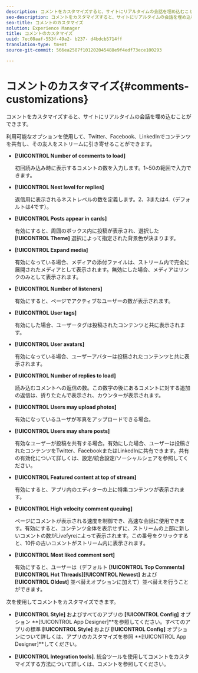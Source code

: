 ```yaml
---
description: コメントをカスタマイズすると、サイトにリアルタイムの会話を埋め込むことができます。
seo-description: コメントをカスタマイズすると、サイトにリアルタイムの会話を埋め込むことができます。
seo-title: コメントのカスタマイズ
solution: Experience Manager
title: コメントのカスタマイズ
uuid: 7ec08aaf-553f-49a2- b237- d4bdcb5714ff
translation-type: tm+mt
source-git-commit: 566ea2587f101202045488e9f4edf73ece100293

---
```



# コメントのカスタマイズ{#comments-customizations}

コメントをカスタマイズすると、サイトにリアルタイムの会話を埋め込むことができます。



利用可能なオプションを使用して、Twitter、Facebook、LinkedInでコンテンツを共有し、その友人をストリームに引き寄せることができます。

* **[!UICONTROL Number of comments to load]**

   初回読み込み時に表示するコメントの数を入力します。1~50の範囲で入力できます。

* **[!UICONTROL Nest level for replies]**

   返信用に表示されるネストレベルの数を定義します。2、3または4.（デフォルトは4です）。

* **[!UICONTROL Posts appear in cards]**

   有効にすると、周囲のボックス内に投稿が表示され、選択した **[!UICONTROL Theme]** 選択によって指定された背景色が決まります。

* **[!UICONTROL Expand media]**

   有効になっている場合、メディアの添付ファイルは、ストリーム内で完全に展開されたメディアとして表示されます。無効にした場合、メディアはリンクのみとして表示されます。

* **[!UICONTROL Number of listeners]**

   有効にすると、ページでアクティブなユーザーの数が表示されます。

* **[!UICONTROL User tags]**

   有効にした場合、ユーザータグは投稿されたコンテンツと共に表示されます。

* **[!UICONTROL User avatars]**

   有効になっている場合、ユーザーアバターは投稿されたコンテンツと共に表示されます。

* **[!UICONTROL Number of replies to load]**

   読み込むコメントへの返信の数。この数字の後にあるコメントに対する追加の返信は、折りたたんで表示され、カウンターが表示されます。

* **[!UICONTROL Users may upload photos]**

   有効になっているユーザが写真をアップロードできる場合。

* **[!UICONTROL Users may share posts]**

   有効なユーザーが投稿を共有する場合。有効にした場合、ユーザーは投稿されたコンテンツをTwitter、FacebookまたはLinkedInに共有できます。共有の有効化について詳しくは、設定/統合設定/ソーシャルシェアを参照してください。

* **[!UICONTROL Featured content at top of stream]**

   有効にすると、アプリ内のエディターの上に特集コンテンツが表示されます。

* **[!UICONTROL High velocity comment queuing]**

   ページにコメントが表示される速度を制御でき、高速な会話に使用できます。有効にすると、コンテンツ全体を表示せずに、ストリームの上部に新しいコメントの数がLivefyreによって表示されます。この番号をクリックすると、10件の古いコメントがストリーム内に表示されます。

* **[!UICONTROL Most liked comment sort]**

   有効にすると、ユーザーは（デフォルト **[!UICONTROL Top Comments]****[!UICONTROL Hot Threads]****[!UICONTROL Newest]** および **[!UICONTROL Oldest]** 並べ替えオプションに加えて）並べ替えを行うことができます。

次を使用してコメントをカスタマイズできます。

* **[!UICONTROL Style]** およびすべてのアプリの **[!UICONTROL Config]** オプション **[!UICONTROL App Designer]**を参照してください。すべてのアプリの標準 **[!UICONTROL Style]** および **[!UICONTROL Config]** オプションについて詳しくは、アプリのカスタマイズを参照 **[!UICONTROL App Designer]**してください。

* **[!UICONTROL Integration tools]**. 統合ツールを使用してコメントをカスタマイズする方法について詳しくは、コメントを参照してください。

